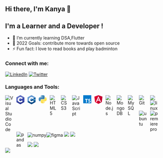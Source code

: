<link rel="stylesheet" href="https://cdn.jsdelivr.net/gh/devicons/devicon@v2.15.1/devicon.min.css"> 

## Hi there, I'm Kanya  👋 

## I'm a Learner and a Developer !

- 🌱 I’m currently learning DSA,Flutter
- 🥅 2022 Goals: contribute more towards open source
- ⚡ Fun fact: I love to read books and play badminton

### Connect with me:

[![LinkedIn](https://img.shields.io/badge/LinkedIn-%230077B5.svg?logo=linkedin&logoColor=white)](https://linkedin.com/in/kanyalakshmi-g-b875a41b3)  [![Twitter](https://img.shields.io/badge/Twitter-%231DA1F2.svg?logo=Twitter&logoColor=white)](https://twitter.com/kanyalakshmig) 

### Languages and Tools:

<img align="left" alt="Visual Studio Code" width="26px" src="https://cdn.jsdelivr.net/gh/devicons/devicon/icons/vscode/vscode-original.svg" style="padding-right:10px;" />
<img align="left" alt="C" width="26px" src="./img/c.svg" style="padding-right:10px;" />
<img align="left" alt="C++" width="26px" src="./img/cpp.svg" style="padding-right:10px;" />
<img align="left" alt="Python" width="26px" src="./img/python.svg" style="padding-right:10px;" />
<img align="left" alt="HTML5" width="26px" src="https://cdn.jsdelivr.net/gh/devicons/devicon/icons/html5/html5-original.svg" style="padding-right:10px;" />
<img align="left" alt="CSS3" width="26px" src="https://cdn.jsdelivr.net/gh/devicons/devicon/icons/css3/css3-original.svg" style="padding-right:10px;" />
<img align="left" alt="JavaScript" width="26px" src="https://cdn.jsdelivr.net/gh/devicons/devicon/icons/javascript/javascript-original.svg" style="padding-right:10px;" />
<img align="left" alt="Typescript" width="26px" src="./img/typescript.svg" style="padding-right:10px;" />
<img align="left" alt="Angular" width="26px" src="./img/angular.svg" style="padding-right:10px;" />
<img align="left" alt="Node.js" width="26px" src="https://cdn.jsdelivr.net/gh/devicons/devicon/icons/nodejs/nodejs-original.svg" style="padding-right:10px;" />      
<img align="left" alt="MongoDB" width="26px" src="https://cdn.jsdelivr.net/gh/devicons/devicon/icons/mongodb/mongodb-original.svg" style="padding-right:10px;" />
<img align="left" alt="MySQL" width="26px" src="https://cdn.jsdelivr.net/gh/devicons/devicon/icons/mysql/mysql-original.svg" style="padding-right:10px;" />
<img align="left" alt="Git" width="26px" src="https://cdn.jsdelivr.net/gh/devicons/devicon/icons/git/git-original.svg" style="padding-right:10px;" />
<img align="left" width="26px" src="https://cdn.jsdelivr.net/gh/devicons/devicon/icons/bash/bash-original.svg"  style="padding-right:10px;"/>
<img  align="left" width="26px"  alt="linux" src="https://cdn.jsdelivr.net/gh/devicons/devicon/icons/linux/linux-original.svg" style="padding-right:10px;" />
<img align="left" width="26px" alt="ubuntu" src="https://cdn.jsdelivr.net/gh/devicons/devicon/icons/ubuntu/ubuntu-plain.svg" style="padding-right:10px;" />
 <img align="left" width="26px" alt="premierepro" src="https://cdn.jsdelivr.net/gh/devicons/devicon/icons/premierepro/premierepro-original.svg"  style="padding-right:10px;"/>
<img align="left" width="26px" alt="pandas" src="https://cdn.jsdelivr.net/gh/devicons/devicon/icons/pandas/pandas-original-wordmark.svg"  style="padding-right:10px;"/><img  width="26px" alt="numpy" src="https://cdn.jsdelivr.net/gh/devicons/devicon/icons/numpy/numpy-original-wordmark.svg" /><img  width="26px" alt="" src="https://cdn.jsdelivr.net/gh/devicons/devicon/icons/npm/npm-original-wordmark.svg"/><img  width="26px" alt="figma" src="https://cdn.jsdelivr.net/gh/devicons/devicon/icons/figma/figma-original.svg"  />
<img  width="26px" src="https://cdn.jsdelivr.net/gh/devicons/devicon/icons/aftereffects/aftereffects-original.svg"s />
<img  width="26px" src="https://cdn.jsdelivr.net/gh/devicons/devicon/icons/flutter/flutter-original.svg" />


![](https://github-readme-stats.vercel.app/api?username=ramumaha&theme=dark&hide_border=true&include_all_commits=false&count_private=false)
![](https://github-readme-streak-stats.herokuapp.com/?user=ramumaha&theme=dark&hide_border=true)<br/>
![](https://github-readme-stats.vercel.app/api/top-langs/?username=ramumaha&theme=dark&hide_border=true&include_all_commits=false&count_private=false&layout=compact)



[twitter]: https://twitter.com/kanyalakshmig

[linkedin]: https://www.linkedin.com/in/kanyalakshmi-g-b875a41b3/
